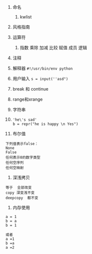1. 命名
   1. kwlist
2. 风格指南
3. 运算符
   1. 指数 乘除 加减 比较 赋值 成员 逻辑
4. 注释
5. 解释器
   `#!/usr/bin/env python`
6. 用户输入
   `s = input(''asd")`
7. break 和 continue
8. range和xrange
9. 字符串

10. ```
    'he\'s sad'
    b = repr("he is happy \n Yes")
    ```
11. 布尔值

```
下列值表示false：
None
False
任何表示0的数字类型
任何空序列
任何空映射
```

1. 深浅拷贝

```
等于  全部改变
copy 深变浅不变
deepcopy  都不变
```

1. 内存使用

```
a = 1
b = a
b = 1

或者
a =1 
b =a 
a =2
```



